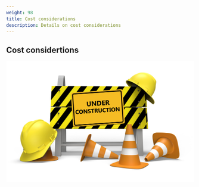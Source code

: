 ```yaml
---
weight: 98
title: Cost considerations
description: Details on cost considerations
---
```


## Cost considertions

![Under Construction](/images/under_construction.jpeg)
